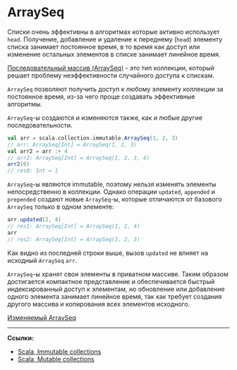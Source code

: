# ArraySeq

Списки очень эффективны в алгоритмах которые активно использует `head`. 
Получение, добавление и удаление к переднему (`head`) элементу списка занимает постоянное время, 
в то время как доступ или изменение остальных элементов в списке занимает линейное время.

[Последовательный массив (ArraySeq)](https://scala-lang.org/api/3.x/scala/collection/immutable/ArraySeq.html) - 
это тип коллекции, который решает проблему неэффективности случайного доступа к спискам.

`ArraySeq` позволяют получить доступ к любому элементу коллекции за постоянное время, 
из-за чего проще создавать эффективные алгоритмы.

`ArraySeq`-ы создаются и изменяются также, как и любые другие последовательности.

```scala
val arr = scala.collection.immutable.ArraySeq(1, 2, 3)
// arr: ArraySeq[Int] = ArraySeq(1, 2, 3)
val arr2 = arr :+ 4
// arr2: ArraySeq[Int] = ArraySeq(1, 2, 3, 4)
arr2(0)
// res0: Int = 1
```

`ArraySeq`-ы являются immutable, поэтому нельзя изменять элементы непосредственно в коллекции. 
Однако операции `updated`, `appended` и `prepended` создают новые `ArraySeq`-ы, 
которые отличаются от базового `ArraySeq` только в одном элементе:

```scala
arr.updated(2, 4)
// res1: ArraySeq[Int] = ArraySeq(1, 2, 4)
arr
// res2: ArraySeq[Int] = ArraySeq(1, 2, 3)
```

Как видно из последней строки выше, вызов `updated` не влияет на исходный `ArraySeq` `arr`.

`ArraySeq`-ы хранят свои элементы в приватном массиве. 
Таким образом достигается компактное представление и обеспечивается быстрый индексированный доступ к элементам, 
но обновление или добавление одного элемента занимает линейное время, 
так как требует создания другого массива и копирования всех элементов исходного.

[Изменяемый ArraySeq](https://scala-lang.org/api/3.x/scala/collection/mutable/ArraySeq.html)


---

**Ссылки:**
- [Scala, Immutable collections](https://docs.scala-lang.org/ru/overviews/collections-2.13/concrete-immutable-collection-classes.html)
- [Scala, Mutable collections](https://docs.scala-lang.org/ru/overviews/collections-2.13/concrete-mutable-collection-classes.html)
